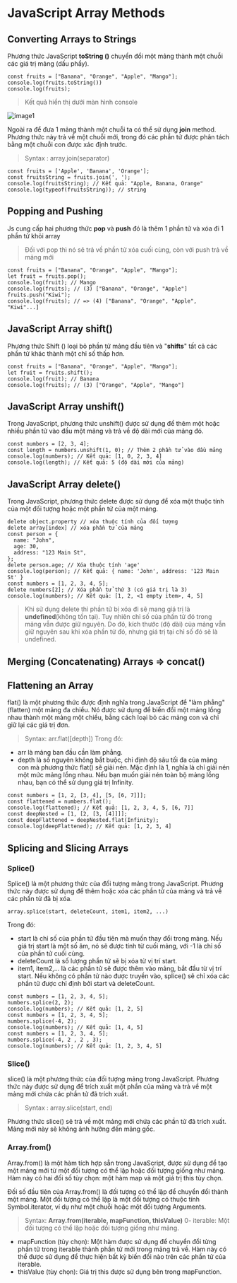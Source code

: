 # JavaScript Array Methods

## Converting Arrays to Strings

Phương thức JavaScript **toString ()** chuyển đổi một mảng thành một chuỗi các giá trị mảng (dấu phẩy).

```
const fruits = ["Banana", "Orange", "Apple", "Mango"];
console.log(fruits.toString())
console.log(fruits);
```

> Kết quả hiển thị dưới màn hình console

![image1](https://live.staticflickr.com/65535/52785986417_803ea7d3c0.jpg)

Ngoài ra để đưa 1 mảng thành một chuỗi ta có thể sử dụng **join** method. Phương thức này trả về một chuỗi mới, trong đó các phần tử được phân tách bằng một chuỗi con được xác định trước.

> Syntax : array.join(separator)

```
const fruits = ['Apple', 'Banana', 'Orange'];
const fruitsString = fruits.join(', ');
console.log(fruitsString); // Kết quả: "Apple, Banana, Orange"
console.log(typeof(fruitsString)); // string
```

## Popping and Pushing

Js cung cấp hai phương thức **pop** và **push** đó là thêm 1 phần tử và xóa đi 1 phần tử khỏi array

> Đối với pop thì nó sẽ trả về phần tử xóa cuối cùng, còn với push trả về mảng mới

```
const fruits = ["Banana", "Orange", "Apple", "Mango"];
let fruit = fruits.pop();
console.log(fruit); // Mango
console.log(fruits); // (3) ["Banana", "Orange", "Apple"]
fruits.push("Kiwi");
console.log(fruits); // => (4) ["Banana", "Orange", "Apple", "Kiwi"...]
```

## JavaScript Array shift()

Phương thức Shift () loại bỏ phần tử mảng đầu tiên và "**shifts**" tất cả các phần tử khác thành một chỉ số thấp hơn.

```
const fruits = ["Banana", "Orange", "Apple", "Mango"];
let fruit = fruits.shift();
console.log(fruit); // Banana
console.log(fruits); // (3) ["Orange", "Apple", "Mango"]
```

## JavaScript Array unshift()

Trong JavaScript, phương thức unshift() được sử dụng để thêm một hoặc nhiều phần tử vào đầu một mảng và trả về độ dài mới của mảng đó.

```
const numbers = [2, 3, 4];
const length = numbers.unshift(1, 0); // Thêm 2 phần tử vào đầu mảng
console.log(numbers); // Kết quả: [1, 0, 2, 3, 4]
console.log(length); // Kết quả: 5 (độ dài mới của mảng)
```

## JavaScript Array delete()

Trong JavaScript, phương thức delete được sử dụng để xóa một thuộc tính của một đối tượng hoặc một phần tử của một mảng.

```
delete object.property // xóa thuộc tính của đối tượng
delete array[index] // xóa phần tử của mảng
const person = {
  name: "John",
  age: 30,
  address: "123 Main St",
};
delete person.age; // Xóa thuộc tính 'age'
console.log(person); // Kết quả: { name: 'John', address: '123 Main St' }
const numbers = [1, 2, 3, 4, 5];
delete numbers[2]; // Xóa phần tử thứ 3 (có giá trị là 3)
console.log(numbers); // Kết quả: [1, 2, <1 empty item>, 4, 5]
```

> Khi sử dụng delete thì phần tử bị xóa đi sẽ mang giá trị là **undefined**(không tồn tại). Tuy nhiên chỉ số của phần tử đó trong mảng vẫn được giữ nguyên. Do đó, kích thước (độ dài) của mảng vẫn giữ nguyên sau khi xóa phần tử đó, nhưng giá trị tại chỉ số đó sẽ là undefined.

## Merging (Concatenating) Arrays => concat()

## Flattening an Array

flat() là một phương thức được định nghĩa trong JavaScript để "làm phẳng" (flatten) một mảng đa chiều. Nó được sử dụng để biến đổi một mảng lồng nhau thành một mảng một chiều, bằng cách loại bỏ các mảng con và chỉ giữ lại các giá trị đơn.

> Syntax: arr.flat([depth])
> Trong đó:

- arr là mảng ban đầu cần làm phẳng.
- depth là số nguyên không bắt buộc, chỉ định độ sâu tối đa của mảng con mà phương thức flat() sẽ giải nén. Mặc định là 1, nghĩa là chỉ giải nén một mức mảng lồng nhau. Nếu bạn muốn giải nén toàn bộ mảng lồng nhau, bạn có thể sử dụng giá trị Infinity.

```
const numbers = [1, 2, [3, 4], [5, [6, 7]]];
const flattened = numbers.flat();
console.log(flattened); // Kết quả: [1, 2, 3, 4, 5, [6, 7]]
const deepNested = [1, [2, [3, [4]]]];
const deepFlattened = deepNested.flat(Infinity);
console.log(deepFlattened); // Kết quả: [1, 2, 3, 4]
```

## Splicing and Slicing Arrays

### Splice()

Splice() là một phương thức của đối tượng mảng trong JavaScript. Phương thức này được sử dụng để thêm hoặc xóa các phần tử của mảng và trả về các phần tử đã bị xóa.

```
array.splice(start, deleteCount, item1, item2, ...)
```

Trong đó:

- start là chỉ số của phần tử đầu tiên mà muốn thay đổi trong mảng. Nếu giá trị start là một số âm, nó sẽ được tính từ cuối mảng, với -1 là chỉ số của phần tử cuối cùng.
- deleteCount là số lượng phần tử sẽ bị xóa từ vị trí start.
- item1, item2,... là các phần tử sẽ được thêm vào mảng, bắt đầu từ vị trí start. Nếu không có phần tử nào được truyền vào, splice() sẽ chỉ xóa các phần tử được chỉ định bởi start và deleteCount.

```
const numbers = [1, 2, 3, 4, 5];
numbers.splice(2, 2);
console.log(numbers); // Kết quả: [1, 2, 5]
const numbers = [1, 2, 3, 4, 5];
numbers.splice(-4, 2);
console.log(numbers); // Kết quả: [1, 4, 5]
const numbers = [1, 2, 3, 4, 5];
numbers.splice(-4, 2 , 2 , 3);
console.log(numbers); // Kết quả: [1, 2, 3, 4, 5]
```

### Slice()

slice() là một phương thức của đối tượng mảng trong JavaScript. Phương thức này được sử dụng để trích xuất một phần của mảng và trả về một mảng mới chứa các phần tử đã trích xuất.

> Syntax : array.slice(start, end)

Phương thức slice() sẽ trả về một mảng mới chứa các phần tử đã trích xuất. Mảng mới này sẽ không ảnh hưởng đến mảng gốc.

### Array.from()

Array.from() là một hàm tích hợp sẵn trong JavaScript, được sử dụng để tạo một mảng mới từ một đối tượng có thể lặp hoặc đối tượng giống như mảng. Hàm này có hai đối số tùy chọn: một hàm map và một giá trị this tùy chọn.

Đối số đầu tiên của Array.from() là đối tượng có thể lặp để chuyển đổi thành một mảng. Một đối tượng có thể lặp là một đối tượng có thuộc tính Symbol.iterator, ví dụ như một chuỗi hoặc một đối tượng Arguments.

> Syntax: **Array.from(iterable, mapFunction, thisValue)**
> 0- iterable: Một đối tượng có thể lặp hoặc đối tượng giống như mảng.

- mapFunction (tùy chọn): Một hàm được sử dụng để chuyển đổi từng phần tử trong iterable thành phần tử mới trong mảng trả về. Hàm này có thể được sử dụng để thực hiện bất kỳ biến đổi nào trên các phần tử của iterable.
- thisValue (tùy chọn): Giá trị this được sử dụng bên trong mapFunction.
